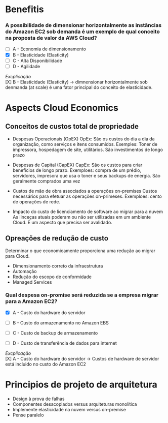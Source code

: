 # Benefitis

### A possibilidade de dimensionar horizontalmente as instâncias do Amazon EC2 sob demanda é um exemplo de qual conceito na proposta de valor da AWS Cloud?

- [ ] A - Economia de dimensionamento
- [X] B - Elasticidade (Elasticity)
- [ ] C - Alta Disponibilidade
- [ ] D - Agilidade

*Excplicação*  
[X] B - Elasticidade (Elasticity) -> dimnensionar horizontalmente sob denmanda (at scale) é uma fator principal do conceito de elasticidade.

# Aspects Cloud Economics

## Conceitos de custos total de propriedade

* Despesas Operacionais (OpEX)
OpEx: São os custos do dia a dia da organização, como serviços e itens consumidos. Exemples: Toner de impressora, hospedagem de site, utilitários. São investimentos de longo prazo

* Despesas de Capital (CapEX)
CapEx: São os custos para criar benefícios de longo prazo. Exemploes: compra de um prédio, servidores, impresora que usa o toner e seus backups de energia. São geralmente comprados uma vez

* Custos de mão de obra associados a operações on-premises
Custos necessários para efetuar as operações on-primeses. Exemploes: cento de operações de rede.

* Impacto do custo de licenciamento de software ao migrar para a nuvem
As linceças atuais poderam ou não ser utilizadas em um ambiente Cloud. É um aspecto que precisa ser avalidado.

## Opreações de redução de custo
Determinar o que economicamente proporciona uma redução ao migrar para Cloud.

* Dimensionamento correto da infraestrutura
* Automação
* Redução do escopo de conformidade
* Managed Services


### Qual despesa on-promise será reduzida se a empresa migrar para a Amazon EC2?


- [x] A - Custo do hardware do servidor
- [ ] B - Custo do armazenamento no Amazon EBS
- [ ] C - Custo de backup de armazenamento
- [ ] D - Custo de transferência de dados para internet


*Excplicação*  
[X] A - Custo do hardware do servidor -> Custos de hardware de servidor está incluido no custo do Amazon EC2

# Principios de projeto de arquitetura

* Design à prova de falhas
* Componentes desacoplados versus arquiteturas monolítica
* Implemente elasticidade na nuvem versus on-premise
* Pense paralelo





